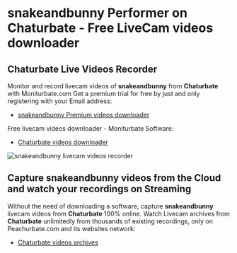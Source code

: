 # snakeandbunny Performer on Chaturbate - Free LiveCam videos downloader

## Chaturbate Live Videos Recorder

Monitor and record livecam videos of **snakeandbunny** from **Chaturbate** with Moniturbate.com
Get a premium trial for free by just and only registering with your Email address:
* [snakeandbunny Premium videos downloader](https://moniturbate.com/request-demo-licence-key.html)

Free livecam videos downloader - Moniturbate Software:
* [Chaturbate videos downloader](https://moniturbate.com/moniturbate-download-software.html)

![snakeandbunny livecam videos recorder](https://peachurnet.com/templates/moniturbate-software.png)


## Capture snakeandbunny videos from the Cloud and watch your recordings on Streaming

Without the need of downloading a software, capture **snakeandbunny** livecam videos from **Chaturbate** 100% online.
Watch Livecam archives from **Chaturbate** unlimitedly from thousands of existing recordings, only on Peachurbate.com and its websites network:
* [Chaturbate videos archives](https://peachurnet.com/)